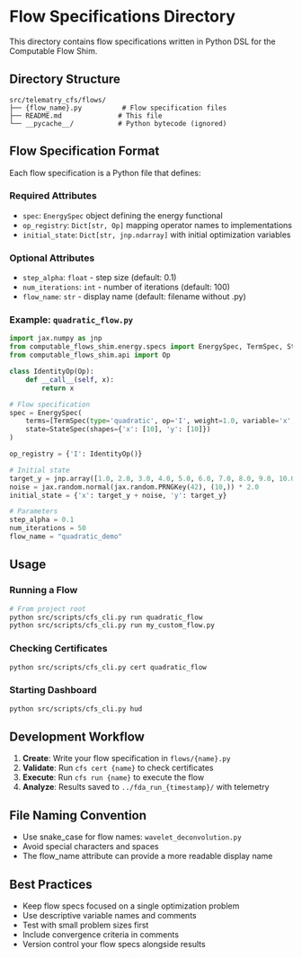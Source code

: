 # Flow Specifications Directory

This directory contains flow specifications written in Python DSL for the Computable Flow Shim.

## Directory Structure

```
src/telematry_cfs/flows/
├── {flow_name}.py          # Flow specification files
├── README.md              # This file
└── __pycache__/           # Python bytecode (ignored)
```

## Flow Specification Format

Each flow specification is a Python file that defines:

### Required Attributes
- `spec`: `EnergySpec` object defining the energy functional
- `op_registry`: `Dict[str, Op]` mapping operator names to implementations
- `initial_state`: `Dict[str, jnp.ndarray]` with initial optimization variables

### Optional Attributes
- `step_alpha`: `float` - step size (default: 0.1)
- `num_iterations`: `int` - number of iterations (default: 100)
- `flow_name`: `str` - display name (default: filename without .py)

### Example: `quadratic_flow.py`

```python
import jax.numpy as jnp
from computable_flows_shim.energy.specs import EnergySpec, TermSpec, StateSpec
from computable_flows_shim.api import Op

class IdentityOp(Op):
    def __call__(self, x):
        return x

# Flow specification
spec = EnergySpec(
    terms=[TermSpec(type='quadratic', op='I', weight=1.0, variable='x', target='y')],
    state=StateSpec(shapes={'x': [10], 'y': [10]})
)

op_registry = {'I': IdentityOp()}

# Initial state
target_y = jnp.array([1.0, 2.0, 3.0, 4.0, 5.0, 6.0, 7.0, 8.0, 9.0, 10.0])
noise = jax.random.normal(jax.random.PRNGKey(42), (10,)) * 2.0
initial_state = {'x': target_y + noise, 'y': target_y}

# Parameters
step_alpha = 0.1
num_iterations = 50
flow_name = "quadratic_demo"
```

## Usage

### Running a Flow
```bash
# From project root
python src/scripts/cfs_cli.py run quadratic_flow
python src/scripts/cfs_cli.py run my_custom_flow.py
```

### Checking Certificates
```bash
python src/scripts/cfs_cli.py cert quadratic_flow
```

### Starting Dashboard
```bash
python src/scripts/cfs_cli.py hud
```

## Development Workflow

1. **Create**: Write your flow specification in `flows/{name}.py`
2. **Validate**: Run `cfs cert {name}` to check certificates
3. **Execute**: Run `cfs run {name}` to execute the flow
4. **Analyze**: Results saved to `../fda_run_{timestamp}/` with telemetry

## File Naming Convention

- Use snake_case for flow names: `wavelet_deconvolution.py`
- Avoid special characters and spaces
- The flow_name attribute can provide a more readable display name

## Best Practices

- Keep flow specs focused on a single optimization problem
- Use descriptive variable names and comments
- Test with small problem sizes first
- Include convergence criteria in comments
- Version control your flow specs alongside results
